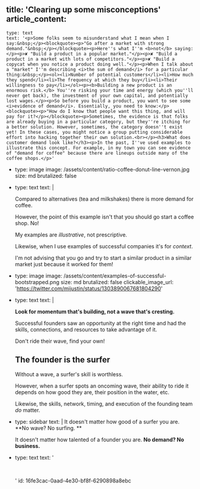 title: 'Clearing up some misconceptions'
article_content:
  -
    type: text
    text: '<p>Some folks seem to misunderstand what I mean when I say:&nbsp;</p><blockquote><p>"Go after a market with strong demand."&nbsp;</p></blockquote><p>Here''s what I''m <b>not</b> saying:</p><p>✘ "Build a product in a popular market."</p><p>✘ "Build a product in a market with lots of competitors."</p><p>✘ "Build a copycat when you notice a product doing well."</p><p>When I talk about a "market" I''m describing <i>the sum of demand</i> for a particular thing:&nbsp;</p><ol><li>Number of potential customers</li><li>How much they spend</li><li>The frequency at which they buy</li><li>Their willingness to pay</li></ol><p><b>Building a new product is an enormous risk.</b> You''re risking your time and energy (which you''ll never get back), the investment of your own capital, and potentially lost wages.</p><p>So before you build a product, you want to see some <i>evidence of demand</i>. Essentially, you need to know:</p><blockquote><p>"How do I know that people want this thing, and will pay for it?</p></blockquote><p>Sometimes, the evidence is that folks are already buying in a particular category, but they''re itching for a better solution. However, sometimes, the category doesn''t exist yet! In these cases, you might notice a group putting considerable effort into hacking together their own solution.<br></p><h3>What does customer demand look like?</h3><p>In the past, I''ve used examples to illustrate this concept. For example, in my town you can see evidence of "demand for coffee" because there are lineups outside many of the coffee shops.</p>'
  -
    type: image
    image: /assets/content/ratio-coffee-donut-line-vernon.jpg
    size: md
    brutalized: false
  -
    type: text
    text: |
      <p>Compared to alternatives (tea and milkshakes) there is more demand for coffee.</p><p>However, the point of this example isn't that you should go start a coffee shop. No!&nbsp;</p><p>My examples are <i>illustrative</i>, not prescriptive.</p><p>Likewise, when I use examples of successful companies it's for <i>context</i>.
      
      I'm not advising that you go and try to start a similar product in a similar market just because it worked for them!&nbsp;</p>
  -
    type: image
    image: /assets/content/examples-of-successful-bootstrapped.png
    size: md
    brutalized: false
    clickable_image_url: 'https://twitter.com/mijustin/status/1303890067681804290'
  -
    type: text
    text: |
      <p><b>Look for momentum that's building, not a wave that's cresting.</b>
      
      Successful founders saw an opportunity at the right time and had the skills, connections, and resources to take advantage of it.
      
      Don't ride their wave, find your own!</p><h2>The founder is the surfer</h2><p>Without a wave, a surfer's skill is worthless.</p><p>However, when a surfer spots an oncoming wave, their ability to ride it depends on how good they are, their position in the water, etc.&nbsp;</p><p>Likewise, the skills, network, timing, and execution of the founding team <i>do</i> matter.</p>
  -
    type: sidebar
    text: |
      It doesn't matter how good of a surfer you are. **No wave? No surfing. **
      
      It doesn't matter how talented of a founder you are. **No demand? No business.**
  -
    type: text
    text: '<p><br></p>'
id: 16fe3cac-0aad-4e30-bf8f-6290898a8ebc

